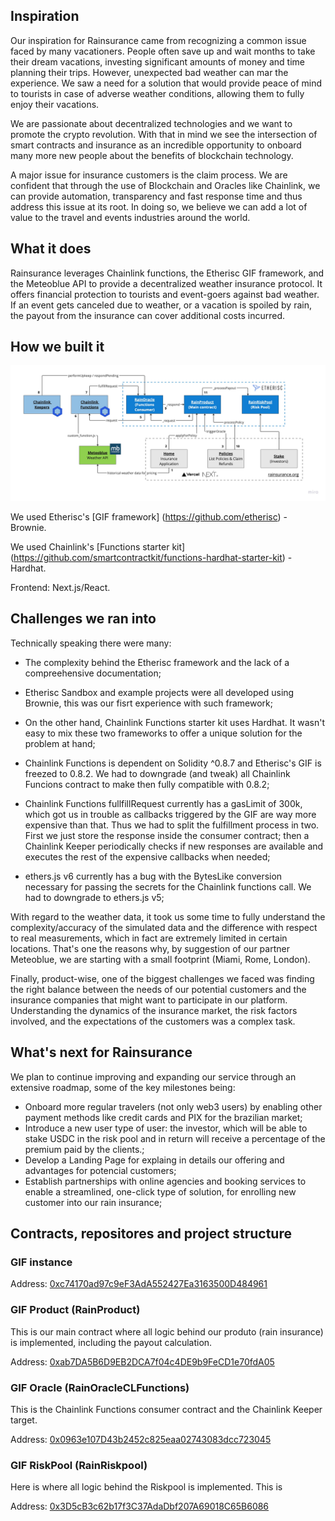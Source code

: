 ## Inspiration

Our inspiration for Rainsurance came from recognizing a common issue faced by many vacationers. People often save up and wait months to take their dream vacations, investing significant amounts of money and time planning their trips. However, unexpected bad weather can mar the experience. We saw a need for a solution that would provide peace of mind to tourists in case of adverse weather conditions, allowing them to fully enjoy their vacations.

We are passionate about decentralized technologies and we want to promote the crypto revolution. With that in mind we see the intersection of smart contracts and insurance as an incredible opportunity to onboard many more new people about the benefits of blockchain technology. 

A major issue for insurance customers is the claim process. We are confident that through the use of Blockchain and Oracles like Chainlink, we can provide automation, transparency and fast response time and thus address this issue at its root. In doing so, we believe we can add a lot of value to the travel and events industries around the world.

## What it does

Rainsurance leverages Chainlink functions, the Etherisc GIF framework, and the Meteoblue API to provide a decentralized weather insurance protocol. It offers financial protection to tourists and event-goers against bad weather. If an event gets canceled due to weather, or a vacation is spoiled by rain, the payout from the insurance can cover additional costs incurred.

## How we built it

<img src="https://github.com/Rainsurance/.github/blob/master/profile/imgs/technical-diagram.jpg" alt="technical-diagram"/>

We used Etherisc's [GIF framework] (https://github.com/etherisc) - Brownie.

We used Chainlink's [Functions starter kit] (https://github.com/smartcontractkit/functions-hardhat-starter-kit) - Hardhat.

Frontend: Next.js/React.

## Challenges we ran into

Technically speaking there were many:
- The complexity behind the Etherisc framework and the lack of a compreehensive documentation;

- Etherisc Sandbox and example projects were all developed using Brownie, this was our fisrt experience with such framework;

- On the other hand, Chainlink Functions starter kit uses Hardhat. It wasn't easy to mix these two frameworks to offer a unique solution for the problem at hand;

- Chainlink Functions is dependent on Solidity ^0.8.7 and Etherisc's GIF is freezed to 0.8.2. We had to downgrade (and tweak) all Chainlink Funcions contract to make then fully compatible with 0.8.2;

- Chainlink Functions fullfillRequest currently has a gasLimit of 300k, which got us in trouble as callbacks triggered by the GIF are way more expensive than that. Thus we had to split the fulfillment process in two. First we just store the response inside the consumer contract; then a Chainlink Keeper periodically checks if new responses are available and executes the rest of the expensive callbacks when needed;

- ethers.js v6 currently has a bug with the BytesLike conversion necessary for passing the secrets for the Chainlink functions call. We had to downgrade to ethers.js v5;

With regard to the weather data, it took us some time to fully understand the complexity/accuracy of the simulated data and the difference with respect to real measurements, which in fact are extremely limited in certain locations. That's one the reasons why, by suggestion of our partner Meteoblue, we are starting with a small footprint (Miami, Rome, London).

Finally, product-wise, one of the biggest challenges we faced was finding the right balance between the needs of our potential customers and the insurance companies that might want to participate in our platform. Understanding the dynamics of the insurance market, the risk factors involved, and the expectations of the customers was a complex task.

## What's next for Rainsurance
We plan to continue improving and expanding our service through an extensive roadmap, some of the key milestones being:
- Onboard more regular travelers (not only web3 users) by enabling other payment methods like credit cards and PIX for the brazilian market;
- Introduce a new user type of user: the investor, which will be able to stake USDC in the risk pool and in return will receive a percentage of the premium paid by the clients.;
- Develop a Landing Page for explaing in details our offering and advantages for potencial customers;
- Establish partnerships with online agencies and booking services to enable a streamlined, one-click type of solution, for enrolling new customer into our rain insurance;

## Contracts, repositores and project structure

### GIF instance

Address: [0xc74170ad97c9eF3AdA552427Ea3163500D484961](https://mumbai.polygonscan.com/address/0xc74170ad97c9eF3AdA552427Ea3163500D484961)

### GIF Product (RainProduct)
This is our main contract where all logic behind our produto (rain insurance) is implemented, including the payout calculation.

Address: [0xab7DA5B6D9EB2DCA7f04c4DE9b9FeCD1e70fdA05](https://mumbai.polygonscan.com/address/0xab7DA5B6D9EB2DCA7f04c4DE9b9FeCD1e70fdA05#code)

### GIF Oracle (RainOracleCLFunctions)
This is the Chainlink Functions consumer contract and the Chainlink Keeper target.

Address: [0x0963e107D43b2452c825eaa02743083dcc723045](https://mumbai.polygonscan.com/address/0x0963e107D43b2452c825eaa02743083dcc723045#code)

### GIF RiskPool (RainRiskpool)
Here is where all logic behind the Riskpool is implemented. This is 

Address: [0x3D5cB3c62b17f3C37AdaDbf207A69018C65B6086](https://mumbai.polygonscan.com/address/0x3D5cB3c62b17f3C37AdaDbf207A69018C65B6086#code)

